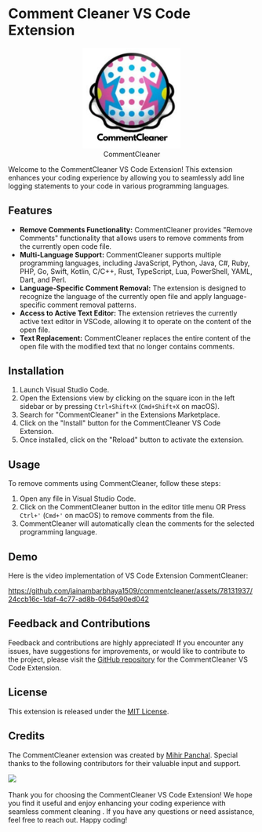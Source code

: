 # Comment Cleaner VS Code Extension

<p align="center">
  <img src="assets/logo.png" alt="CommentCleaner Icon" width="200">
  <br>
  CommentCleaner
</p>

Welcome to the CommentCleaner VS Code Extension! This extension enhances your coding experience by allowing you to seamlessly add line logging statements to your code in various programming languages.

<!-- <p align="center">
  <img src="assets/CommentCleaner.gif" alt="CommentCleaner Icon" width="1000">
  <br>
  Working
</p> -->

## Features

- **Remove Comments Functionality:** CommentCleaner provides "Remove Comments" functionality that allows users to remove comments from the currently open code file.
- **Multi-Language Support:** CommentCleaner supports multiple programming languages, including JavaScript, Python, Java, C#, Ruby, PHP, Go, Swift, Kotlin, C/C++, Rust, TypeScript, Lua, PowerShell, YAML, Dart, and Perl.
- **Language-Specific Comment Removal:** The extension is designed to recognize the language of the currently open file and apply language-specific comment removal patterns.
- **Access to Active Text Editor:** The extension retrieves the currently active text editor in VSCode, allowing it to operate on the content of the open file.
- **Text Replacement:** CommentCleaner replaces the entire content of the open file with the modified text that no longer contains comments.

## Installation

1. Launch Visual Studio Code.
2. Open the Extensions view by clicking on the square icon in the left sidebar or by pressing `Ctrl+Shift+X` (`Cmd+Shift+X` on macOS).
3. Search for "CommentCleaner" in the Extensions Marketplace.
4. Click on the "Install" button for the CommentCleaner VS Code Extension.
5. Once installed, click on the "Reload" button to activate the extension.

## Usage

To remove comments using CommentCleaner, follow these steps:

1. Open any file in Visual Studio Code.
2. Click on the CommentCleaner button in the editor title menu OR Press `Ctrl+'` (`Cmd+'` on macOS) to remove comments from the file.
3. CommentCleaner will automatically clean the comments for the selected programming language.

<!-- ## Website 
Please do visit our website for more information at [CommentCleaner](https://CommentCleaner.netlify.app/) <br>
Docker Repository [Docker](https://hub.docker.com/r/mihir5400/CommentCleaner-extension) -->

## Demo
Here is the video implementation of VS Code Extension CommentCleaner:


https://github.com/jainambarbhaya1509/commentcleaner/assets/78131937/24ccb16c-1daf-4c77-ad8b-0645a90ed042

## Feedback and Contributions

Feedback and contributions are highly appreciated! If you encounter any issues, have suggestions for improvements, or would like to contribute to the project, please visit the [GitHub repository](https://github.com/MihirRajeshPanchal/commentcleaner) for the CommentCleaner VS Code Extension.

## License

This extension is released under the [MIT License](LICENSE).

## Credits

The CommentCleaner extension was created by [Mihir Panchal](https://github.com/MihirRajeshPanchal). Special thanks to the following contributors for their valuable input and support.

<p align="start">
<a  href="https://github.com/MihirRajeshPanchal/commentcleaner/graphs/contributors">
  <img src="https://contrib.rocks/image?repo=MihirRajeshPanchal/commentcleaner"/>
</a>
</p>

Thank you for choosing the CommentCleaner VS Code Extension! We hope you find it useful and enjoy enhancing your coding experience with seamless comment cleaning . If you have any questions or need assistance, feel free to reach out. Happy coding!
